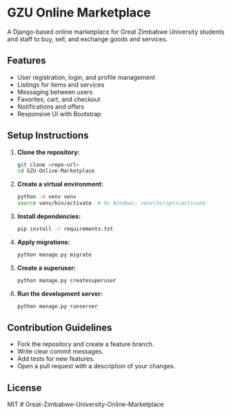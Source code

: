 # GZU Online Marketplace

A Django-based online marketplace for Great Zimbabwe University students and staff to buy, sell, and exchange goods and services.

## Features
- User registration, login, and profile management
- Listings for items and services
- Messaging between users
- Favorites, cart, and checkout
- Notifications and offers
- Responsive UI with Bootstrap

## Setup Instructions
1. **Clone the repository:**
   ```bash
   git clone <repo-url>
   cd GZU-Online-Marketplace
   ```
2. **Create a virtual environment:**
   ```bash
   python -m venv venv
   source venv/bin/activate  # On Windows: venv\Scripts\activate
   ```
3. **Install dependencies:**
   ```bash
   pip install -r requirements.txt
   ```
4. **Apply migrations:**
   ```bash
   python manage.py migrate
   ```
5. **Create a superuser:**
   ```bash
   python manage.py createsuperuser
   ```
6. **Run the development server:**
   ```bash
   python manage.py runserver
   ```

## Contribution Guidelines
- Fork the repository and create a feature branch.
- Write clear commit messages.
- Add tests for new features.
- Open a pull request with a description of your changes.

## License
MIT #   G r e a t - Z i m b a b w e - U n i v e r s i t y - O n l i n e - M a r k e t p l a c e  
 